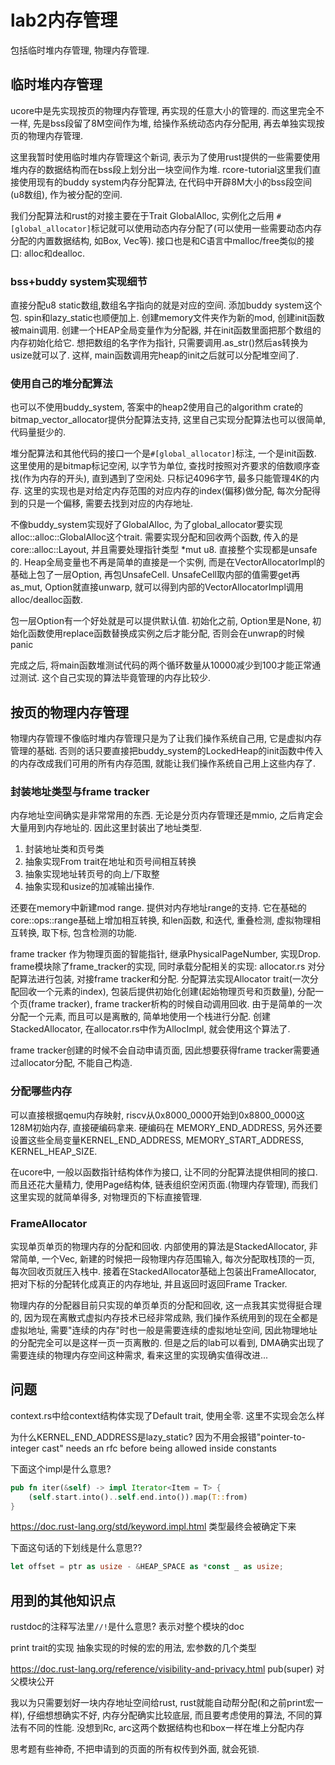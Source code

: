 # lab2内存管理

包括临时堆内存管理, 物理内存管理.

## 临时堆内存管理

ucore中是先实现按页的物理内存管理, 再实现的任意大小的管理的. 而这里完全不一样, 先是bss段留了8M空间作为堆, 给操作系统动态内存分配用, 再去单独实现按页的物理内存管理.

这里我暂时使用临时堆内存管理这个新词, 表示为了使用rust提供的一些需要使用堆内存的数据结构而在bss段上划分出一块空间作为堆. rcore-tutorial这里我们直接使用现有的buddy system内存分配算法, 在代码中开辟8M大小的bss段空间(u8数组), 作为被分配的空间.

我们分配算法和rust的对接主要在于Trait GlobalAlloc, 实例化之后用 `#[global_allocator]`标记就可以使用动态内存分配了(可以使用一些需要动态内存分配的内置数据结构, 如Box, Vec等). 接口也是和C语言中malloc/free类似的接口: alloc和dealloc.

### bss+buddy system实现细节

直接分配u8 static数组,数组名字指向的就是对应的空间.
添加buddy system这个包. spin和lazy_static也顺便加上.
创建memory文件夹作为新的mod, 创建init函数被main调用. 创建一个HEAP全局变量作为分配器, 并在init函数里面把那个数组的内存初始化给它. 
想把数组的名字作为指针, 只需要调用.as_str()然后as转换为usize就可以了.
这样, main函数调用完heap的init之后就可以分配堆空间了.

### 使用自己的堆分配算法

也可以不使用buddy_system, 答案中的heap2使用自己的algorithm crate的bitmap_vector_allocator提供分配算法支持, 这里自己实现分配算法也可以很简单, 代码量挺少的.

堆分配算法和其他代码的接口一个是`#[global_allocator]`标注, 一个是init函数.
这里使用的是bitmap标记空闲, 以字节为单位, 查找时按照对齐要求的倍数顺序查找(作为内存的开头), 直到遇到了空闲处.
只标记4096字节, 最多只能管理4K的内存. 这里的实现也是对给定内存范围的对应内存的index(偏移)做分配, 每次分配得到的只是一个偏移, 需要去找到对应的内存地址.

不像buddy_system实现好了GlobalAlloc, 为了global_allocator要实现alloc::alloc::GlobalAlloc这个trait. 需要实现分配和回收两个函数, 传入的是core::alloc::Layout, 并且需要处理指针类型 *mut u8. 直接整个实现都是unsafe的. Heap全局变量也不再是简单的直接是一个实例, 而是在VectorAllocatorImpl的基础上包了一层Option, 再包UnsafeCell. UnsafeCell取内部的值需要get再as_mut, Option就直接unwarp, 就可以得到内部的VectorAllocatorImpl调用alloc/dealloc函数.

包一层Option有一个好处就是可以提供默认值. 初始化之前, Option里是None, 初始化函数使用replace函数替换成实例之后才能分配, 否则会在unwrap的时候panic

完成之后, 将main函数堆测试代码的两个循环数量从10000减少到100才能正常通过测试. 这个自己实现的算法毕竟管理的内存比较少.

## 按页的物理内存管理

物理内存管理不像临时堆内存管理只是为了让我们操作系统自己用, 它是虚拟内存管理的基础. 否则的话只要直接把buddy_system的LockedHeap的init函数中传入的内存改成我们可用的所有内存范围, 就能让我们操作系统自己用上这些内存了.

### 封装地址类型与frame tracker
内存地址空间确实是非常常用的东西. 无论是分页内存管理还是mmio, 之后肯定会大量用到内存地址的. 因此这里封装出了地址类型.
1. 封装地址类和页号类
1. 抽象实现From trait在地址和页号间相互转换
1. 抽象实现地址转页号的向上/下取整
1. 抽象实现和usize的加减输出操作.

还要在memory中新建mod range. 提供对内存地址range的支持. 它在基础的core::ops::range基础上增加相互转换, 和len函数, 和迭代, 重叠检测, 虚拟物理相互转换, 取下标, 包含检测的功能.

frame tracker 作为物理页面的智能指针, 继承PhysicalPageNumber, 实现Drop.
frame模块除了frame_tracker的实现, 同时承载分配相关的实现: allocator.rs 对分配算法进行包装, 对接frame tracker和分配. 分配算法实现Allocator trait(一次分配回收一个元素的index), 包装后提供初始化创建(起始物理页号和页数量), 分配一个页(frame tracker), frame tracker析构的时候自动调用回收.
由于是简单的一次分配一个元素, 而且可以是离散的, 简单地使用一个栈进行分配. 创建StackedAllocator, 在allocator.rs中作为AllocImpl, 就会使用这个算法了.

frame tracker创建的时候不会自动申请页面, 因此想要获得frame tracker需要通过allocator分配, 不能自己构造.

### 分配哪些内存
可以直接根据qemu内存映射, riscv从0x8000_0000开始到0x8800_0000这128M初始内存, 直接硬编码拿来. 硬编码在 MEMORY_END_ADDRESS, 另外还要设置这些全局变量KERNEL_END_ADDRESS, MEMORY_START_ADDRESS, KERNEL_HEAP_SIZE.

在ucore中, 一般以函数指针结构体作为接口, 让不同的分配算法提供相同的接口. 而且还花大量精力, 使用Page结构体, 链表组织空闲页面.(物理内存管理), 而我们这里实现的就简单得多, 对物理页的下标直接管理.

### FrameAllocator

实现单页单页的物理内存的分配和回收. 内部使用的算法是StackedAllocator, 非常简单, 一个Vec, 新建的时候把一段物理内存范围输入, 每次分配取栈顶的一页, 每次回收页就压入栈中.
接着在StackedAllocator基础上包装出FrameAllocator, 把对下标的分配转化成真正的内存地址, 并且返回时返回Frame Tracker.

物理内存的分配器目前只实现的单页单页的分配和回收, 这一点我其实觉得挺合理的, 因为现在离散式虚拟内存技术已经非常成熟, 我们操作系统用到的现在全都是虚拟地址, 需要"连续的内存"时也一般是需要连续的虚拟地址空间, 因此物理地址的分配完全可以是这样一页一页离散的. 
但是之后的lab可以看到, DMA确实出现了需要连续的物理内存空间这种需求, 看来这里的实现确实值得改进...

## 问题
context.rs中给context结构体实现了Default trait, 使用全零. 这里不实现会怎么样

为什么KERNEL_END_ADDRESS是lazy_static?
因为不用会报错"pointer-to-integer cast" needs an rfc before being allowed inside constants

下面这个impl是什么意思?
```rust
pub fn iter(&self) -> impl Iterator<Item = T> {
    (self.start.into()..self.end.into()).map(T::from)
}
```
https://doc.rust-lang.org/std/keyword.impl.html
类型最终会被确定下来

下面这句话的下划线是什么意思??
```rust
let offset = ptr as usize - &HEAP_SPACE as *const _ as usize;
```


## 用到的其他知识点
rustdoc的注释写法里`//!`是什么意思?
表示对整个模块的doc

print trait的实现
抽象实现的时候的宏的用法, 宏参数的几个类型

https://doc.rust-lang.org/reference/visibility-and-privacy.html
pub(super) 对父模块公开

我以为只需要划好一块内存地址空间给rust, rust就能自动帮分配(和之前print宏一样), 仔细想想确实不好, 内存分配确实比较底层, 而且要考虑使用的算法, 不同的算法有不同的性能.
没想到Rc, arc这两个数据结构也和box一样在堆上分配内存


思考题有些神奇, 不把申请到的页面的所有权传到外面, 就会死锁.
